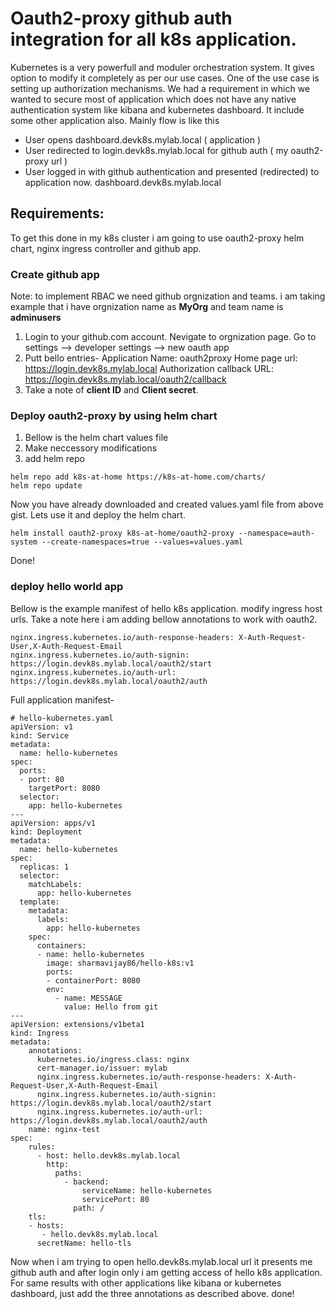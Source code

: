# Oauth2-proxy github auth integration for all k8s application.
Kubernetes is a very powerfull and moduler orchestration system. It gives option to modify it completely as per our use cases. One of the use case is setting up authorization mechanisms.
We had a requirement in which we wanted to secure most of application which does not have any native authentication system like kibana and kubernetes dashboard. It include some other application also.
Mainly flow is like this   
- User opens dashboard.devk8s.mylab.local ( application )
- User redirected to login.devk8s.mylab.local for github auth ( my oauth2-proxy url )
- User logged in with github authentication and presented (redirected) to application now. dashboard.devk8s.mylab.local

## Requirements:
To get this done in my k8s cluster i am going to use oauth2-proxy helm chart, nginx ingress controller and github app.

### Create github app
Note: to implement RBAC we need github orgnization and teams. i am taking example that i have orgnization name as **MyOrg** and team name is **adminusers**
1. Login to your github.com account. Nevigate to orgnization page. Go to settings --> developer settings --> new oauth app
2. Putt bello entries-
   Application Name:  oauth2proxy
   Home page url: https://login.devk8s.mylab.local
   Authorization callback URL: https://login.devk8s.mylab.local/oauth2/callback
3. Take a note of **client ID** and **Client secret**.

### Deploy oauth2-proxy by using helm chart

1. Bellow is the helm chart values file <script src="https://gist.github.com/sharmavijay86/1fa19b9775462e1794c48b9b3feb8c49.js"></script>
2. Make neccessory modifications
3. add helm repo 

```
helm repo add k8s-at-home https://k8s-at-home.com/charts/
helm repo update
```
Now you have already downloaded and created values.yaml file from above gist. Lets use it and deploy the helm chart.
```
helm install oauth2-proxy k8s-at-home/oauth2-proxy --namespace=auth-system --create-namespaces=true --values=values.yaml
```
Done!
### deploy hello world app
Bellow is the example manifest of hello k8s application. modify ingress host urls. Take a note here i am adding bellow annotations to work with oauth2.
```
nginx.ingress.kubernetes.io/auth-response-headers: X-Auth-Request-User,X-Auth-Request-Email
nginx.ingress.kubernetes.io/auth-signin: https://login.devk8s.mylab.local/oauth2/start
nginx.ingress.kubernetes.io/auth-url: https://login.devk8s.mylab.local/oauth2/auth
```
Full application manifest-
```
# hello-kubernetes.yaml
apiVersion: v1
kind: Service
metadata:
  name: hello-kubernetes
spec:
  ports:
  - port: 80
    targetPort: 8080
  selector:
    app: hello-kubernetes
---
apiVersion: apps/v1
kind: Deployment
metadata:
  name: hello-kubernetes
spec:
  replicas: 1
  selector:
    matchLabels:
      app: hello-kubernetes
  template:
    metadata:
      labels:
        app: hello-kubernetes
    spec:
      containers:
      - name: hello-kubernetes
        image: sharmavijay86/hello-k8s:v1
        ports:
        - containerPort: 8080
        env:
          - name: MESSAGE
            value: Hello from git 
---
apiVersion: extensions/v1beta1
kind: Ingress
metadata:
    annotations:
      kubernetes.io/ingress.class: nginx
      cert-manager.io/issuer: mylab
      nginx.ingress.kubernetes.io/auth-response-headers: X-Auth-Request-User,X-Auth-Request-Email
      nginx.ingress.kubernetes.io/auth-signin: https://login.devk8s.mylab.local/oauth2/start
      nginx.ingress.kubernetes.io/auth-url: https://login.devk8s.mylab.local/oauth2/auth
    name: nginx-test
spec:
    rules:
      - host: hello.devk8s.mylab.local
        http:
          paths:
            - backend:
                serviceName: hello-kubernetes
                servicePort: 80
              path: /
    tls:
    - hosts:
       - hello.devk8s.mylab.local
      secretName: hello-tls
  ```
  Now when i am trying to open hello.devk8s.mylab.local url it presents me github auth  and after login only i am getting access of hello k8s application.
  For same results with other applications like kibana or kubernetes dashboard, just add the three annotations as described above. done!
